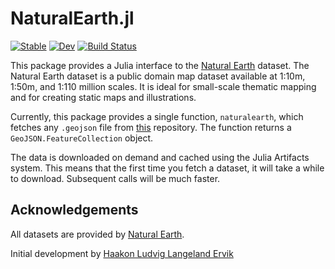 # NaturalEarth.jl

[![Stable](https://img.shields.io/badge/docs-stable-blue.svg)](https://asinghvi17.github.io/NaturalEarth.jl/stable/)
[![Dev](https://img.shields.io/badge/docs-dev-blue.svg)](https://asinghvi17.github.io/NaturalEarth.jl/dev/)
[![Build Status](https://github.com/asinghvi17/NaturalEarth.jl/actions/workflows/CI.yml/badge.svg?branch=main)](https://github.com/asinghvi17/NaturalEarth.jl/actions/workflows/CI.yml?query=branch%3Amain)


This package provides a Julia interface to the [Natural Earth](http://www.naturalearthdata.com/) dataset. The Natural Earth dataset is a public domain map dataset available at 1:10m, 1:50m, and 1:110 million scales. It is ideal for small-scale thematic mapping and for creating static maps and illustrations.

Currently, this package provides a single function, `naturalearth`, which fetches any `.geojson` file from [this](https://github.com/nvkelso/natural-earth-vector/tree/master/geojson) repository. The function returns a `GeoJSON.FeatureCollection` object.

The data is downloaded on demand and cached using the Julia Artifacts system. This means that the first time you fetch a dataset, it will take a while to download. Subsequent calls will be much faster.

## Acknowledgements

All datasets are provided by [Natural Earth](http://www.naturalearthdata.com/).

Initial development by [Haakon Ludvig Langeland Ervik](https://github.com/haakon-e)